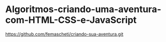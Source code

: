 # Algoritmos-criando-uma-aventura-com-HTML-CSS-e-JavaScript

https://github.com/femascheti/criando-sua-aventura.git
